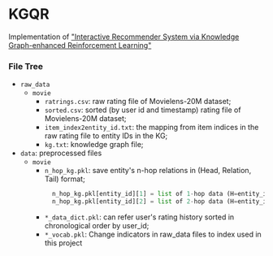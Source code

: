 # KGQR

Implementation of ["Interactive Recommender System via Knowledge
Graph-enhanced Reinforcement Learning"](https://arxiv.org/pdf/2006.10389.pdf)


### File Tree 
- `raw_data`
  - `movie`
    - `ratrings.csv`: raw rating file of Movielens-20M dataset;
    - `sorted.csv`: sorted (by user id and timestamp) rating file of Movielens-20M dataset;
    - `item_index2entity_id.txt`: the mapping from item indices in the raw rating file to entity IDs in the KG;
    - `kg.txt`: knowledge graph file;
- `data`: preprocessed files
  - `movie`
    - `n_hop_kg.pkl`: save entity's n-hop relations in (Head, Relation, Tail) format;
        ```python
          n_hop_kg.pkl[entity_id][1] = list of 1-hop data (H=entity_id, R, T)
          n_hop_kg.pkl[entity_id][2] = list of 2-hop data (H=entity_ids in 1-hop data, R, T)
        ```  
    - `*_data_dict.pkl`: can refer user's rating history sorted in chronological order by user_id;
    - `*_vocab.pkl`: Change indicators in raw_data files to index used in this project